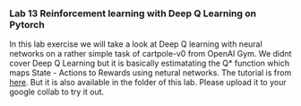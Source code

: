 ### Lab 13 Reinforcement learning with Deep Q Learning on Pytorch
In this lab exercise we will take a look at Deep Q learning with neural networks on a rather simple task of cartpole-v0 from OpenAI Gym. We didnt cover Deep Q Learning but it is basically estimatating the Q* function which maps State - Actions to Rewards using netural networks. The tutorial is from [here](https://pytorch.org/tutorials/intermediate/reinforcement_q_learning.html). But it is also available in the folder of this lab. Please upload it to your google collab to try it out. 
